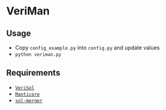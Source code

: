 # VeriMan

## Usage

* Copy `config_example.py` into `config.py` and update values
* `python veriman.py`

## Requirements

* [`VeriSol`](https://github.com/microsoft/verisol)
* [`Manticore`](https://github.com/trailofbits/manticore)
* [`sol-merger`](https://github.com/RyuuGan/sol-merger)